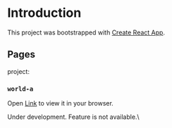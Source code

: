 # Introduction

This project was bootstrapped with [Create React App](https://github.com/facebook/create-react-app).

## Pages

project:

### `world-a`

Open [Link](https://silverisiron.github.io/world-a/) to view it in your browser.

Under development. Feature is not available.\